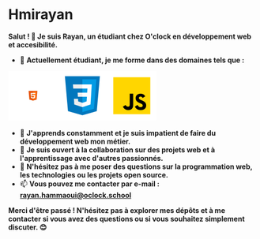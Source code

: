 # Hmirayan

**Salut ! 👋 Je suis Rayan, un étudiant chez O'clock en développement web et accesibilité.**

- 🔭 **Actuellement étudiant, je me forme dans des domaines tels que :**
  
![Logo Hmtl](image-3.png)![Logo CSS](image-2.png)![Logo JS](image-1.png)
  
- 🌱 **J'apprends constamment et je suis impatient de faire du développement web mon métier.**
- 🤝 **Je suis ouvert à la collaboration sur des projets web et à l'apprentissage avec d'autres passionnés.**
- 💬 **N'hésitez pas à me poser des questions sur la programmation web, les technologies ou les projets open source.**
- 📫 **Vous pouvez me contacter par e-mail : rayan.hammaoui@oclock.school**

**Merci d'être passé ! N'hésitez pas à explorer mes dépôts et à me contacter si vous avez des questions ou si vous souhaitez simplement discuter. 😊**